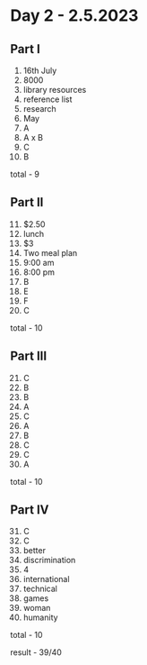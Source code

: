 # Day 2 - 2.5.2023

## Part I

1. 16th July
2. 8000
3. library resources
4. reference list
5. research
6. May
7. A
8. A x B
9. C
10. B

total - 9

## Part II

11. $2.50
12. lunch
13. $3
14. Two meal plan
15. 9:00 am
16. 8:00 pm
17. B
18. E
19. F
20. C

total - 10

## Part III

21. C
22. B
23. B
24. A
25. C
26. A
27. B
28. C
29. C
30. A

total - 10

## Part IV

31. C
32. C
33. better
34. discrimination
35. 4
36. international
37. technical
38. games
39. woman
40. humanity

total - 10

result - 39/40